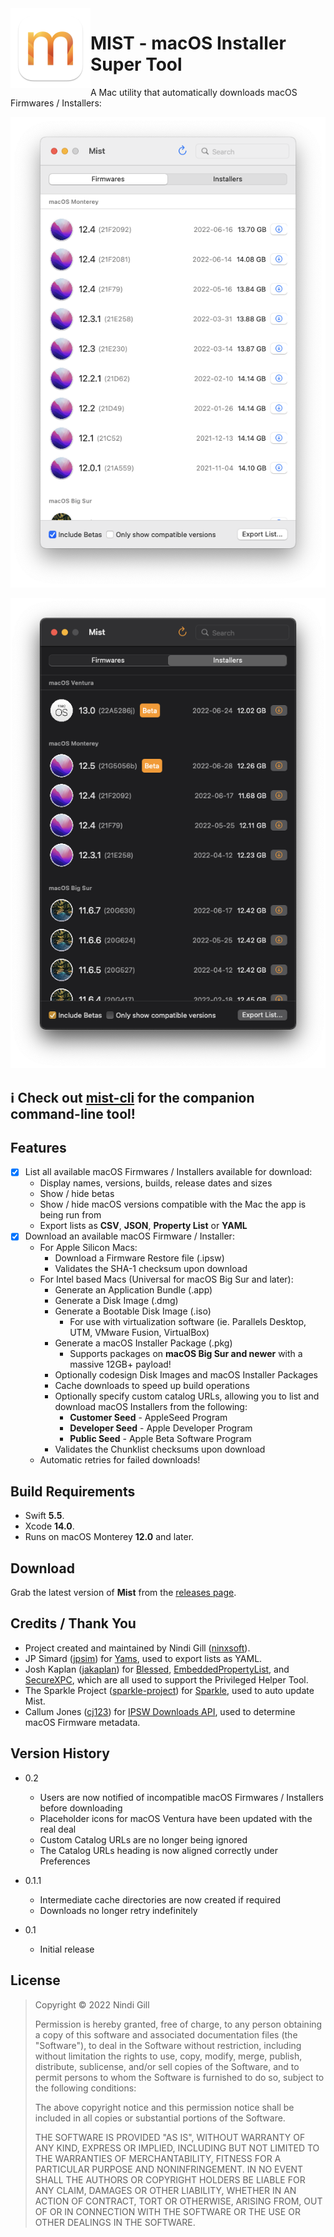 <img align="left" width="128" height="128" src="Readme%20Resources/App%20Icon.png">

# MIST - macOS Installer Super Tool

A Mac utility that automatically downloads macOS Firmwares / Installers:

![Example - Firmwares](Readme%20Resources/Example%20-%20Firmwares.png)

![Example - Installers](Readme%20Resources/Example%20-%20Installers.png)

## :information_source: Check out [mist-cli](https://github.com/ninxsoft/mist-cli) for the companion command-line tool!

## Features

- [x] List all available macOS Firmwares / Installers available for download:
  - Display names, versions, builds, release dates and sizes
  - Show / hide betas
  - Show / hide macOS versions compatible with the Mac the app is being run from
  - Export lists as **CSV**, **JSON**, **Property List** or **YAML**
- [x] Download an available macOS Firmware / Installer:
  - For Apple Silicon Macs:
    - Download a Firmware Restore file (.ipsw)
    - Validates the SHA-1 checksum upon download
  - For Intel based Macs (Universal for macOS Big Sur and later):
    - Generate an Application Bundle (.app)
    - Generate a Disk Image (.dmg)
    - Generate a Bootable Disk Image (.iso)
      - For use with virtualization software (ie. Parallels Desktop, UTM, VMware Fusion, VirtualBox)
    - Generate a macOS Installer Package (.pkg)
      - Supports packages on **macOS Big Sur and newer** with a massive 12GB+ payload!
    - Optionally codesign Disk Images and macOS Installer Packages
    - Cache downloads to speed up build operations
    - Optionally specify custom catalog URLs, allowing you to list and download macOS Installers from the following:
      - **Customer Seed** - AppleSeed Program
      - **Developer Seed** - Apple Developer Program
      - **Public Seed** - Apple Beta Software Program
    - Validates the Chunklist checksums upon download
  - Automatic retries for failed downloads!

## Build Requirements

- Swift **5.5**.
- Xcode **14.0**.
- Runs on macOS Monterey **12.0** and later.

## Download

Grab the latest version of **Mist** from the [releases page](https://github.com/ninxsoft/Mist/releases).

## Credits / Thank You

- Project created and maintained by Nindi Gill ([ninxsoft](https://github.com/ninxsoft)).
- JP Simard ([jpsim](https://github.com/jpsim)) for [Yams](https://github.com/jpsim/Yams), used to export lists as YAML.
- Josh Kaplan ([jakaplan](https://github.com/jakaplan)) for [Blessed](https://github.com/trilemma-dev/Blessed), [EmbeddedPropertyList](https://github.com/trilemma-dev/EmbeddedPropertyList), and [SecureXPC](https://github.com/trilemma-dev/SecureXPC), which are all used to support the Privileged Helper Tool.
- The Sparkle Project ([sparkle-project](https://github.com/sparkle-project)) for [Sparkle](https://github.com/sparkle-project/Sparkle), used to auto update Mist.
- Callum Jones ([cj123](https://github.com/cj123)) for [IPSW Downloads API](https://ipswdownloads.docs.apiary.io), used to determine macOS Firmware metadata.

## Version History

- 0.2

  - Users are now notified of incompatible macOS Firmwares / Installers before downloading
  - Placeholder icons for macOS Ventura have been updated with the real deal
  - Custom Catalog URLs are no longer being ignored
  - The Catalog URLs heading is now aligned correctly under Preferences

- 0.1.1

  - Intermediate cache directories are now created if required
  - Downloads no longer retry indefinitely

- 0.1

  - Initial release

## License

> Copyright © 2022 Nindi Gill
>
> Permission is hereby granted, free of charge, to any person obtaining a copy
> of this software and associated documentation files (the "Software"), to deal
> in the Software without restriction, including without limitation the rights
> to use, copy, modify, merge, publish, distribute, sublicense, and/or sell
> copies of the Software, and to permit persons to whom the Software is
> furnished to do so, subject to the following conditions:
>
> The above copyright notice and this permission notice shall be included in all
> copies or substantial portions of the Software.
>
> THE SOFTWARE IS PROVIDED "AS IS", WITHOUT WARRANTY OF ANY KIND, EXPRESS OR
> IMPLIED, INCLUDING BUT NOT LIMITED TO THE WARRANTIES OF MERCHANTABILITY,
> FITNESS FOR A PARTICULAR PURPOSE AND NONINFRINGEMENT. IN NO EVENT SHALL THE
> AUTHORS OR COPYRIGHT HOLDERS BE LIABLE FOR ANY CLAIM, DAMAGES OR OTHER
> LIABILITY, WHETHER IN AN ACTION OF CONTRACT, TORT OR OTHERWISE, ARISING FROM,
> OUT OF OR IN CONNECTION WITH THE SOFTWARE OR THE USE OR OTHER DEALINGS IN THE
> SOFTWARE.
